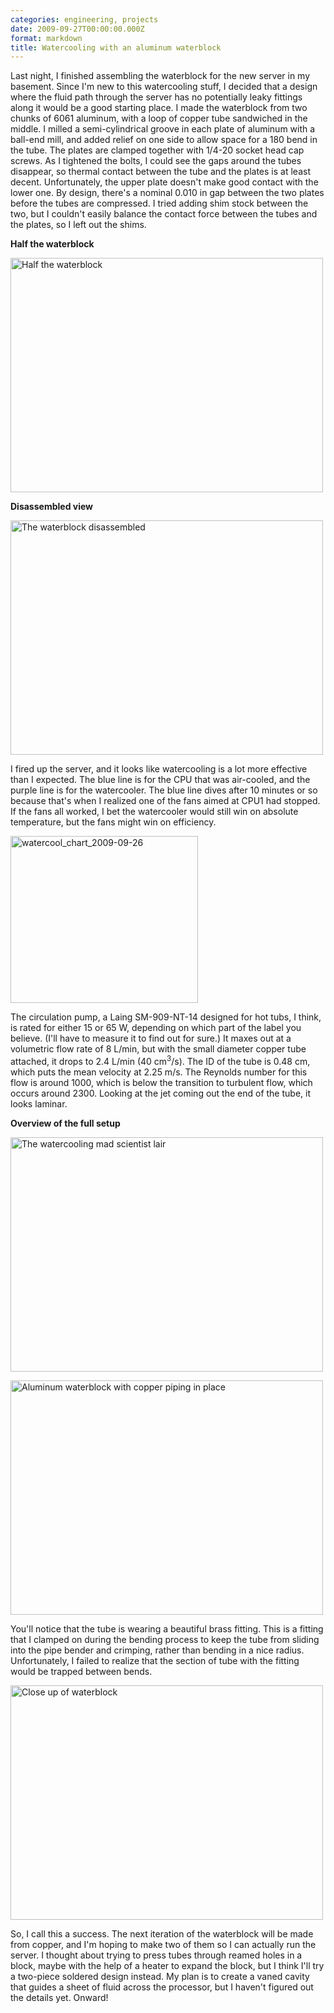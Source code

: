 ```yaml
---
categories: engineering, projects
date: 2009-09-27T00:00:00.000Z
format: markdown
title: Watercooling with an aluminum waterblock
---
```


Last night, I finished assembling the waterblock for the new server in my basement. Since I'm new to this watercooling stuff, I decided that a design where the fluid path through the server has no potentially leaky fittings along it would be a good starting place. I made the waterblock from two chunks of 6061 aluminum, with a loop of copper tube sandwiched in the middle. I milled a semi-cylindrical groove in each plate of aluminum with a ball-end mill, and added relief on one side to allow space for a 180 bend in the tube. The plates are clamped together with 1/4-20 socket head cap screws. As I tightened the bolts, I could see the gaps around the tubes disappear, so thermal contact between the tube and the plates is at least decent. Unfortunately, the upper plate doesn't make good contact with the lower one. By design, there's a nominal 0.010 in gap between the two plates before the tubes are compressed. I tried adding shim stock between the two, but I couldn't easily balance the contact force between the tubes and the plates, so I left out the shims.

**Half the waterblock**

<a title="Half the waterblock by Brandon Stafford, on Flickr" href="http://www.flickr.com/photos/pingswept/3959515718/"><img src="http://farm4.static.flickr.com/3443/3959515718_c32a112b26.jpg" alt="Half the waterblock" width="500" height="375" /></a>

**Disassembled view**

<a title="The waterblock disassembled by Brandon Stafford, on Flickr" href="http://www.flickr.com/photos/pingswept/3959510858/"><img src="http://farm3.static.flickr.com/2536/3959510858_907144d9f9.jpg" alt="The waterblock disassembled" width="500" height="375" /></a>

I fired up the server, and it looks like watercooling is a lot more effective than I expected. The blue line is for the CPU that was air-cooled, and the purple line is for the watercooler. The blue line dives after 10 minutes or so because that's when I realized one of the fans aimed at CPU1 had stopped. If the fans all worked, I bet the watercooler would still win on absolute temperature, but the fans might win on efficiency.

<a href="/img/watercool_chart_2009-09-26.png"><img src="/img/watercool_chart_2009-09-26-300x267.png" alt="watercool_chart_2009-09-26" width="300" height="267" /></a>

The circulation pump, a Laing SM-909-NT-14 designed for hot tubs, I think, is rated for either 15 or 65 W, depending on which part of the label you believe. (I'll have to measure it to find out for sure.) It maxes out at a volumetric flow rate of 8 L/min, but with the small diameter copper tube attached, it drops to 2.4 L/min (40 cm<sup>3</sup>/s). The ID of the tube is 0.48 cm, which puts the mean velocity at 2.25 m/s. The Reynolds number for this flow is around 1000, which is below the transition to turbulent flow, which occurs around 2300. Looking at the jet coming out the end of the tube, it looks laminar.

**Overview of the full setup**

<a title="The watercooling mad scientist lair by Brandon Stafford, on Flickr" href="http://www.flickr.com/photos/pingswept/3955041346/"><img src="http://farm3.static.flickr.com/2455/3955041346_e57793b378.jpg" alt="The watercooling mad scientist lair" width="500" height="375" /></a>

<a title="Aluminum waterblock with copper piping in place by Brandon Stafford, on Flickr" href="http://www.flickr.com/photos/pingswept/3954283747/"><img src="http://farm3.static.flickr.com/2495/3954283747_d1e35593fc.jpg" alt="Aluminum waterblock with copper piping in place" width="500" height="375" /></a>

You'll notice that the tube is wearing a beautiful brass fitting. This is a fitting that I clamped on during the bending process to keep the tube from sliding into the pipe bender and crimping, rather than bending in a nice radius. Unfortunately, I failed to realize that the section of tube with the fitting would be trapped between bends.

<a title="Close up of waterblock by Brandon Stafford, on Flickr" href="http://www.flickr.com/photos/pingswept/3955064222/"><img src="http://farm3.static.flickr.com/2518/3955064222_2014cdc7fd.jpg" alt="Close up of waterblock" width="500" height="375" /></a>

So, I call this a success. The next iteration of the waterblock will be made from copper, and I'm hoping to make two of them so I can actually run the server. I thought about trying to press tubes through reamed holes in a block, maybe with the help of a heater to expand the block, but I think I'll try a two-piece soldered design instead. My plan is to create a vaned cavity that guides a sheet of fluid across the processor, but I haven't figured out the details yet. Onward!
